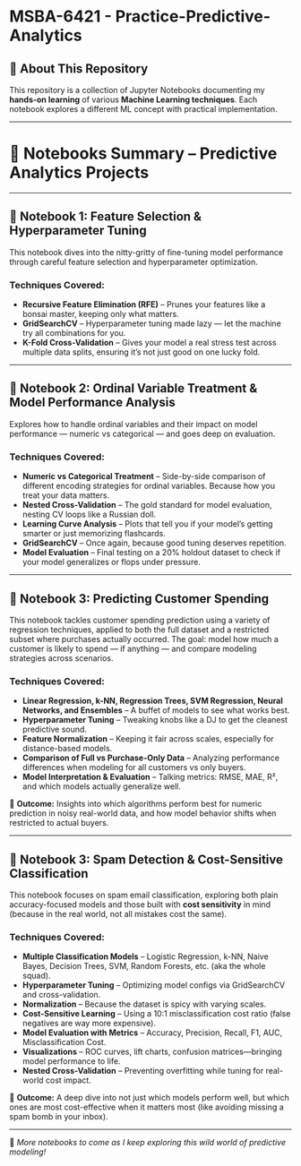 # MSBA-6421 - Practice-Predictive-Analytics  

## 📌 About This Repository  
This repository is a collection of Jupyter Notebooks documenting my **hands-on learning** of various **Machine Learning techniques**. Each notebook explores a different ML concept with practical implementation.  

---

# 📒 Notebooks Summary – Predictive Analytics Projects

---

## 📘 Notebook 1: Feature Selection & Hyperparameter Tuning

This notebook dives into the nitty-gritty of fine-tuning model performance through careful feature selection and hyperparameter optimization.

### Techniques Covered:
- **Recursive Feature Elimination (RFE)** – Prunes your features like a bonsai master, keeping only what matters.
- **GridSearchCV** – Hyperparameter tuning made lazy — let the machine try all combinations for you.
- **K-Fold Cross-Validation** – Gives your model a real stress test across multiple data splits, ensuring it’s not just good on one lucky fold.

---

## 📙 Notebook 2: Ordinal Variable Treatment & Model Performance Analysis

Explores how to handle ordinal variables and their impact on model performance — numeric vs categorical — and goes deep on evaluation.

### Techniques Covered:
- **Numeric vs Categorical Treatment** – Side-by-side comparison of different encoding strategies for ordinal variables. Because how you treat your data matters.
- **Nested Cross-Validation** – The gold standard for model evaluation, nesting CV loops like a Russian doll.
- **Learning Curve Analysis** – Plots that tell you if your model’s getting smarter or just memorizing flashcards.
- **GridSearchCV** – Once again, because good tuning deserves repetition.
- **Model Evaluation** – Final testing on a 20% holdout dataset to check if your model generalizes or flops under pressure.

---

## 📕 Notebook 3: Predicting Customer Spending 

This notebook tackles customer spending prediction using a variety of regression techniques, applied to both the full dataset and a restricted subset where purchases actually occurred. The goal: model how much a customer is likely to spend — if anything — and compare modeling strategies across scenarios.

### Techniques Covered:
- **Linear Regression, k-NN, Regression Trees, SVM Regression, Neural Networks, and Ensembles** – A buffet of models to see what works best.
- **Hyperparameter Tuning** – Tweaking knobs like a DJ to get the cleanest predictive sound.
- **Feature Normalization** – Keeping it fair across scales, especially for distance-based models.
- **Comparison of Full vs Purchase-Only Data** – Analyzing performance differences when modeling for all customers vs only buyers.
- **Model Interpretation & Evaluation** – Talking metrics: RMSE, MAE, R², and which models actually generalize well.

🎯 **Outcome:** Insights into which algorithms perform best for numeric prediction in noisy real-world data, and how model behavior shifts when restricted to actual buyers.

---

## 📗 Notebook 3: Spam Detection & Cost-Sensitive Classification 

This notebook focuses on spam email classification, exploring both plain accuracy-focused models and those built with **cost sensitivity** in mind (because in the real world, not all mistakes cost the same).

### Techniques Covered:
- **Multiple Classification Models** – Logistic Regression, k-NN, Naive Bayes, Decision Trees, SVM, Random Forests, etc. (aka the whole squad).
- **Hyperparameter Tuning** – Optimizing model configs via GridSearchCV and cross-validation.
- **Normalization** – Because the dataset is spicy with varying scales.
- **Cost-Sensitive Learning** – Using a 10:1 misclassification cost ratio (false negatives are way more expensive).
- **Model Evaluation with Metrics** – Accuracy, Precision, Recall, F1, AUC, Misclassification Cost.
- **Visualizations** – ROC curves, lift charts, confusion matrices—bringing model performance to life.
- **Nested Cross-Validation** – Preventing overfitting while tuning for real-world cost impact.

🎯 **Outcome:** A deep dive into not just which models perform well, but which ones are most cost-effective when it matters most (like avoiding missing a spam bomb in your inbox).

---

📌 *More notebooks to come as I keep exploring this wild world of predictive modeling!*

